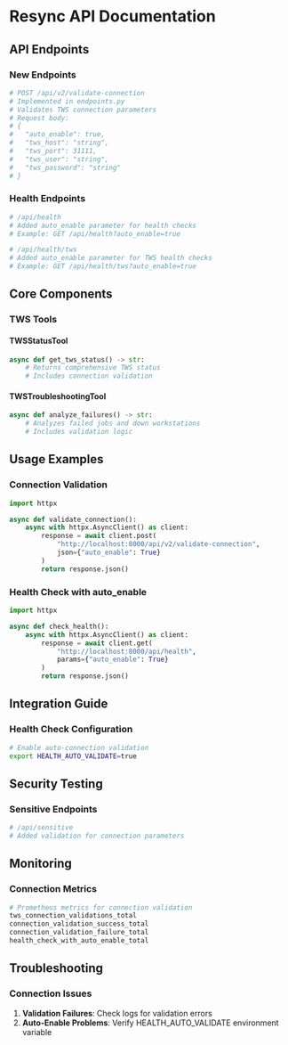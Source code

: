 # Resync API Documentation

## API Endpoints
### New Endpoints
```python
# POST /api/v2/validate-connection
# Implemented in endpoints.py
# Validates TWS connection parameters
# Request body:
# {
#   "auto_enable": true,
#   "tws_host": "string",
#   "tws_port": 31111,
#   "tws_user": "string",
#   "tws_password": "string"
# }
```

### Health Endpoints
```python
# /api/health
# Added auto_enable parameter for health checks
# Example: GET /api/health?auto_enable=true

# /api/health/tws
# Added auto_enable parameter for TWS health checks
# Example: GET /api/health/tws?auto_enable=true
```

## Core Components
### TWS Tools
#### TWSStatusTool
```python
async def get_tws_status() -> str:
    # Returns comprehensive TWS status
    # Includes connection validation
```

#### TWSTroubleshootingTool
```python
async def analyze_failures() -> str:
    # Analyzes failed jobs and down workstations
    # Includes validation logic
```

## Usage Examples
### Connection Validation
```python
import httpx

async def validate_connection():
    async with httpx.AsyncClient() as client:
        response = await client.post(
            "http://localhost:8000/api/v2/validate-connection",
            json={"auto_enable": True}
        )
        return response.json()
```

### Health Check with auto_enable
```python
import httpx

async def check_health():
    async with httpx.AsyncClient() as client:
        response = await client.get(
            "http://localhost:8000/api/health",
            params={"auto_enable": True}
        )
        return response.json()
```

## Integration Guide
### Health Check Configuration
```bash
# Enable auto-connection validation
export HEALTH_AUTO_VALIDATE=true
```

## Security Testing
### Sensitive Endpoints
```python
# /api/sensitive
# Added validation for connection parameters
```

## Monitoring
### Connection Metrics
```python
# Prometheus metrics for connection validation
tws_connection_validations_total
connection_validation_success_total
connection_validation_failure_total
health_check_with_auto_enable_total
```

## Troubleshooting
### Connection Issues
1. **Validation Failures**: Check logs for validation errors
2. **Auto-Enable Problems**: Verify HEALTH_AUTO_VALIDATE environment variable
